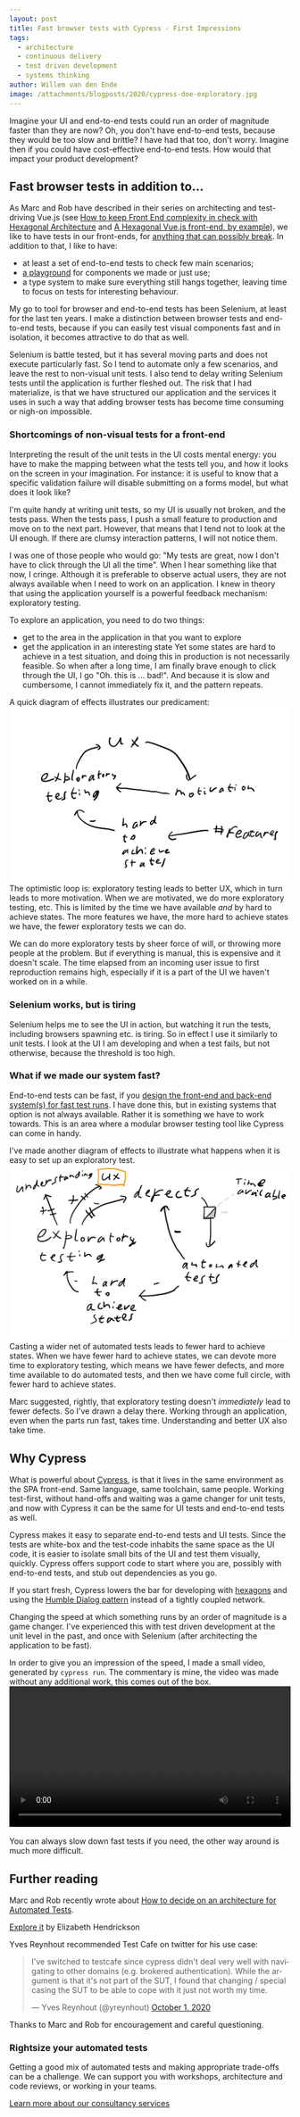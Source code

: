 ```yaml
---
layout: post
title: Fast browser tests with Cypress - First Impressions
tags:
  - architecture
  - continuous delivery 
  - test driven development
  - systems thinking
author: Willem van den Ende
image: /attachments/blogposts/2020/cypress-doe-exploratory.jpg
---
```


Imagine your UI and end-to-end tests could run an order of magnitude faster than
they are now? Oh, you don't have end-to-end tests, because they would be too
slow and brittle? I have had that too, don't worry. Imagine then if you could
have cost-effective end-to-end tests. How would that impact your product
development?

## Fast browser tests in addition to...

As Marc and Rob have described in their series on architecting and test-driving Vue.js (see [How to keep Front End complexity in check with Hexagonal Architecture](/2020/09/09/how-to-keep-complexity-in-check-with-hexagonal-architecture.html) and [A Hexagonal Vue.js front-end, by example](/2020/09/25/hexagonal-frontend-example.html)), we like to have tests in our front-ends, for [anything that can possibly break](http://wiki.c2.com/?TestEverythingThatCouldPossiblyBreak). In addition to that, I like to have:

* at least a set of end-to-end tests to check few main scenarios;
* [a playground](https://storybook.js.org) for components we made or just use;
* a type system to make sure everything still hangs together, leaving time to focus on tests for interesting behaviour.

My go to tool for browser and end-to-end tests has been Selenium, at least for
the last ten years. I make a distinction between browser tests and end-to-end
tests, because if you can easily test visual components fast and in isolation,
it becomes attractive to do that as well.

Selenium is battle tested, but it has several moving parts and does not execute
particularly fast. So I tend to automate only a few scenarios, and leave the
rest to non-visual unit tests. I also tend to delay writing Selenium tests until the application is further fleshed out. The risk that I had materialize, is that we have structured our application and the services it uses in such a way that adding browser tests has become time consuming or nigh-on impossible.

### Shortcomings of non-visual tests for a front-end
Interpreting the result of the unit tests in the UI costs mental energy: you
have to make the mapping between what the tests tell you, and how it looks on
the screen in your imagination. For instance: it is useful to know that a
specific validation failure will disable submitting on a forms model, but what
does it look like?

I'm quite handy at writing unit tests, so my UI is usually not broken, and the tests pass. When the tests pass, I push a small feature to production and move on to the next part. However, that means that I tend not to look at the UI enough. If there are clumsy interaction patterns, I will not notice them.

I was one of those people who would go: "My tests are great, now I don't have to click through the UI all the time". When I hear something like that now, I cringe. Although it is preferable to observe actual users, they are not always available when I need to work on an application. I knew in theory that using the application yourself is a powerful feedback mechanism: exploratory testing.

To explore an application, you need to do two things:
-  get to the area in the application in that you want to explore
-  get the application in an interesting state
Yet some states are hard to achieve in a test situation, and doing this in production is not necessarily feasible. So when after a long time, I am finally brave enough to click through the UI, I go "Oh. this is ... bad!". And because it is slow and cumbersome, I cannot immediately fix it, and the pattern repeats.

A quick diagram of effects illustrates our predicament:
![Diagram of effects, explanation below](/attachments/blogposts/2020/cypress-hard-states-.jpg)
The optimistic loop is: exploratory testing leads to better UX, which in turn leads to more motivation. When we are motivated, we do more exploratory testing, etc. This is limited by the time we have available _and_ by hard to achieve states. The more features we have, the more hard to achieve states we have, the fewer exploratory tests we can do.

We can do more exploratory tests by sheer force of will, or throwing more people at the problem. But if everything is manual, this is expensive and it doesn't scale. The time elapsed from an incoming user issue to first reproduction remains high, especially if it is a part of the UI we haven't worked on in a while.

### Selenium works, but is tiring
Selenium helps me to see the UI in action, but watching it run the tests, including browsers spawning etc. is tiring. So in effect I use it similarly to unit tests. I look at the UI I am developing and when a test fails, but not otherwise, because the threshold is too high.

### What if we made our system fast?
End-to-end tests can be fast, if you [design the front-end and back-end system(s) for fast test runs](/2020/09/17/test-architecture.html). I have done this, but in existing systems that option is not always available. Rather it is something we have to work towards. This is an area where a modular browser testing tool like Cypress can come in handy.

I've made another diagram of effects to illustrate what happens when it is easy to set up an exploratory test.
![Diagram of effects, explained in words below.](/attachments/blogposts/2020/cypress-doe-exploratory.jpg)
Casting a wider net of automated tests leads to fewer hard to achieve states. When we have fewer hard to achieve states, we can devote more time to  exploratory testing, which means we have fewer defects, and more time available to do automated tests, and then we have come full circle, with fewer hard to achieve states.

Marc suggested, rightly, that exploratory testing doesn't _immediately_ lead to fewer defects. So I've drawn a delay there. Working through an application, even when the parts run fast, takes time. Understanding and better UX also take time.

## Why Cypress

What is powerful about [Cypress](https://www.cypress.io/), is that it lives in
the same environment as the SPA front-end. Same language, same toolchain, same
people. Working test-first, without hand-offs and waiting was a game changer for
unit tests, and now with Cypress it can be the same for UI tests and end-to-end tests as well.

Cypress makes it easy to separate end-to-end tests and UI tests. Since the tests
are white-box and the test-code inhabits the same space as the UI code, it is
easier to isolate small bits of the UI and test them visually, quickly. Cypress
offers support code to start where you are, possibly with end-to-end tests, and
stub out dependencies as you go.

If you start fresh, Cypress lowers the bar for developing with
[hexagons](/2020/08/20/hexagonal-architecture.html) and using the [Humble
Dialog pattern](http://xunitpatterns.com/Humble%20Object.html) instead of a tightly coupled network.

Changing the speed at which something runs by an order of magnitude is a game
changer. I've experienced this with test driven development at the unit level in
the past, and once with Selenium (after architecting the application to be
fast).

In order to give you an impression of the speed, I made a small video, generated by `cypress run`. The commentary is mine, the video was made without any additional work, this comes out of the box.
<video width="100%" controls alt="A video of the testrunner made from a CI script. Runs six tests in twelve seconds. Initial startup time is about five seconds">
  <source src="/attachments/blogposts/2020/cypress_run.mp4" type="video/mp4">
Your browser does not support the video tag.
</video>

You can always slow down fast tests if you need, the other way around is much more difficult.

## Further reading

Marc and Rob recently wrote about [How to decide on an architecture for Automated Tests](/2020/09/17/test-architecture.html).

[Explore it](https://pragprog.com/titles/ehxta/explore-it/) by Elizabeth Hendrickson

Yves Reynhout recommended Test Cafe on twitter for his use case:
<blockquote class="twitter-tweet" data-partner="tweetdeck"><p lang="en" dir="ltr">I&#39;ve switched to testcafe since cypress didn&#39;t deal very well with navigating to other domains (e.g. brokered authentication). While the argument is that it&#39;s not part of the SUT, I found that changing / special casing the SUT to be able to cope with it just not worth my time.</p>&mdash; Yves Reynhout (@yreynhout) <a href="https://twitter.com/yreynhout/status/1311614345449803779?ref_src=twsrc%5Etfw">October 1, 2020</a></blockquote>
<script async src="https://platform.twitter.com/widgets.js" charset="utf-8"></script>

Thanks to Marc and Rob for encouragement and careful questioning.

<aside>
  <h3>Rightsize your automated tests</h3>
  <p>Getting a good mix of automated tests and making appropriate trade-offs can be a challenge. We can support you with workshops, architecture and code reviews, or working in your teams.</p>
  <p><div>
    <a href="/consulting">Learn more about our consultancy services</a>
  </div></p>
</aside>
